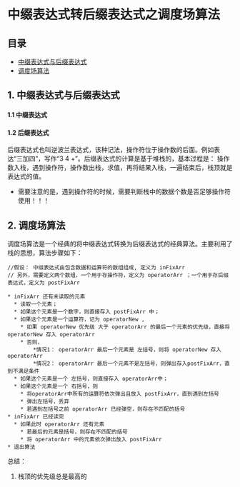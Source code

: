 # 中缀表达式转后缀表达式之调度场算法

## 目录

* [中缀表达式与后缀表达式](#expression)
* [调度场算法](#algo)

## 1. <a name="expression">中缀表达式与后缀表达式</a>

#### 1.1 <a name="infix">中缀表达式</a>

#### 1.2 <a name="postfix">后缀表达式</a>
后缀表达式也叫逆波兰表达式，该种记法，操作符位于操作数的后面。例如表达“三加四”，写作“3 4 +”。后缀表达式的计算是基于堆栈的，基本过程是： 操作数入栈，遇到操作符，操作数出栈，求值，再将结果入栈，一遍结束后，栈顶就是表达式的值。
* 需要注意的是，遇到操作符的时候，需要判断栈中的数据个数是否足够操作符使用！！！


## 2. <a name="algo">调度场算法</a>
调度场算法是一个经典的将中缀表达式转换为后缀表达式的经典算法。主要利用了栈的思想，算法步骤如下：

```
//假设： 中缀表达式由包含数据和运算符的数组组成, 定义为 inFixArr
// 另外，需要定义两个数组，一个用于存操作符，定义为 operatorArr ；一个用于存后缀表达式，定义为 postFixArr

* inFixArr 还有未读取的元素
  * 读取一个元素；
  * 如果这个元素是一个数字，则直接存入 postFixArr 中；
  * 如果这个元素是一个运算符，记为 operatorNew ,
    * 如果 operatorNew 优先级 大于 operatorArr 的最后一个元素的优先级，直接将 operatorNew 存入 operatorArr
    * 否则， 
        *情况1： operatorArr 最后一个元素是 左括号，则将 operatorNew 存入 operatorArr
        *情况2： operatorArr 最后一个元素不是左括号，则弹出存入postFixArr，直到不满足条件
  * 如果这个元素是一个 左括号，则直接存入 operatorArr中；
  * 如果这个元素是一个 右括号，则
    * 将operatorArr中所有的运算符依次弹出且放入 postFixArr，直到遇到左括号
    * 弹出左括号，丢弃
    * 若遇到左括号之前 operatorArr 已经弹空，则存在不匹配的括号
* inFixArr 已经读完
  * 如果此时 operatorArr 还有元素
    * 若最后的元素是括号，则存在不匹配的括号
    * 将 operatorArr 中的元素依次弹出放入 postFixArr
* 退出算法
```

总结： 
1) 栈顶的优先级总是最高的











